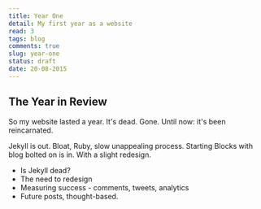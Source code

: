 ```yaml
---
title: Year One
detail: My first year as a website
read: 3
tags: blog
comments: true
slug: year-one
status: draft
date: 20-08-2015
---
```


## The Year in Review
So my website lasted a year. It's dead. Gone. Until now: it's been reincarnated.

Jekyll is out. Bloat, Ruby, slow unappealing process. Starting Blocks with blog bolted on is in. With a slight redesign.

- Is Jekyll dead?
- The need to redesign
- Measuring success - comments, tweets, analytics
- Future posts, thought-based.
